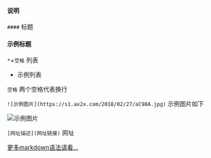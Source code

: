 #### 说明

`####` 标题

#### 示例标题

`*`+`空格` 列表
* 示例列表

`空格` 两个空格代表换行

`![示例图片](https://s1.ax2x.com/2018/02/27/aC98A.jpg)` 示例图片如下

![示例图片](https://encrypted-tbn0.gstatic.com/images?q=tbn:ANd9GcRq3pg1FGSc2M-7sRFELc2Vu0aGS5kIKI4u37GYoZnPUSuxHG0H)

`[网址描述](网址链接)` 网址

[更多markdown语法请看...](http://www.markdown.cn/#acknowledgement)
